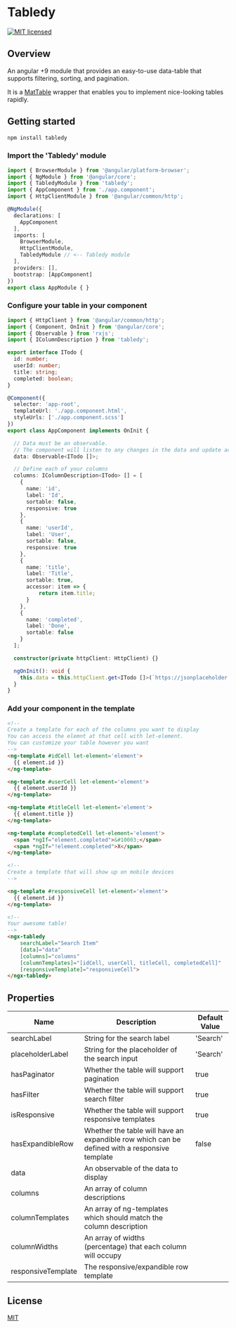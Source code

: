 # Tabledy

[![MIT licensed](https://img.shields.io/badge/license-MIT-blue.svg?style=flat-square)](https://github.com/georgipeltekov/ngx-file-drop/blob/master/LICENSE)

## Overview

An angular +9 module that provides an easy-to-use data-table that supports filtering, sorting, and pagination.

It is a [MatTable](https://material.angular.io/components/table/overview) wrapper that enables you to implement nice-looking tables rapidly.

## Getting started

```bash
npm install tabledy
```

### Import the 'Tabledy' module

```Typescript
import { BrowserModule } from '@angular/platform-browser';
import { NgModule } from '@angular/core';
import { TabledyModule } from 'tabledy';
import { AppComponent } from './app.component';
import { HttpClientModule } from '@angular/common/http';

@NgModule({
  declarations: [
    AppComponent
  ],
  imports: [
    BrowserModule,
    HttpClientModule,
    TabledyModule // <-- Tabledy module
  ],
  providers: [],
  bootstrap: [AppComponent]
})
export class AppModule { }
```

### Configure your table in your component

```Typescript
import { HttpClient } from '@angular/common/http';
import { Component, OnInit } from '@angular/core';
import { Observable } from 'rxjs';
import { IColumnDescription } from 'tabledy';

export interface ITodo {
  id: number;
  userId: number;
  title: string;
  completed: boolean;
}

@Component({
  selector: 'app-root',
  templateUrl: './app.component.html',
  styleUrls: ['./app.component.scss']
})
export class AppComponent implements OnInit {

  // Data must be an observable.
  // The component will listen to any changes in the data and update accordingly
  data: Observable<ITodo []>;

  // Define each of your columns
  columns: IColumnDescription<ITodo> [] = [
    {
      name: 'id',
      label: 'Id',
      sortable: false,
      responsive: true
    },
    {
      name: 'userId',
      label: 'User',
      sortable: false,
      responsive: true
    },
    {
      name: 'title',
      label: 'Title',
      sortable: true,
      accessor: item => {
          return item.title;
      }
    },
    {
      name: 'completed',
      label: 'Done',
      sortable: false
    }
  ];

  constructor(private httpClient: HttpClient) {}

  ngOnInit(): void {
    this.data = this.httpClient.get<ITodo []>(`https://jsonplaceholder.typicode.com/todos/`);
  }
}
```

### Add your component in the template

```HTML
<!--
Create a template for each of the columns you want to display
You can access the elemnt at that cell with let-element.
You can customize your table however you want
-->
<ng-template #idCell let-element='element'>
  {{ element.id }}
</ng-template>

<ng-template #userCell let-element='element'>
  {{ element.userId }}
</ng-template>

<ng-template #titleCell let-element='element'>
  {{ element.title }}
</ng-template>

<ng-template #completedCell let-element='element'>
  <span *ngIf="element.completed">&#10003;</span>
  <span *ngIf="!element.completed">X</span>
</ng-template>

<!--
Create a template that will show up on mobile devices
-->

<ng-template #responsiveCell let-element='element'>
  {{ element.id }}
</ng-template>

<!--
Your awesome table!
-->
<ngx-tabledy
    searchLabel="Search Item"
    [data]="data"
    [columns]="columns"
    [columnTemplates]="[idCell, userCell, titleCell, completedCell]"
    [responsiveTemplate]="responsiveCell">
</ngx-tabledy>
```


## Properties

Name  | Description | Default Value
------------- | ------------- | -------------
searchLabel  | String for the search label | 'Search'
placeholderLabel  | String for the placeholder of the search input | 'Search'
hasPaginator  | Whether the table will support pagination | true
hasFilter  | Whether the table will support search filter | true
isResponsive  | Whether the table will support responsive templates | true
hasExpandibleRow  | Whether the table will have an expandible row which can be defined with a responsive template | false
data  | An observable of the data to display | 
columns  | An array of column descriptions
columnTemplates  | An array of ng-templates which should match the column description
columnWidths  | An array of widths (percentage) that each column will occupy
responsiveTemplate | The responsive/expandible row template

## License

[MIT](/LICENSE)
